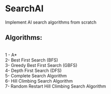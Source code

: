 # SearchAI
Implement AI search algorithms from scratch
## Algorithms:
<br>1 - A*
<br>2- Best First Search (BFS)
<br>3- Greedy Best First Search (GBFS)
<br>4- Depth First Search (DFS)
<br>5- Complete Search Algorithm
<br>6- Hill Climbing Search Algorithm
<br>7- Random Restart Hill Climbing Search Algorithm
